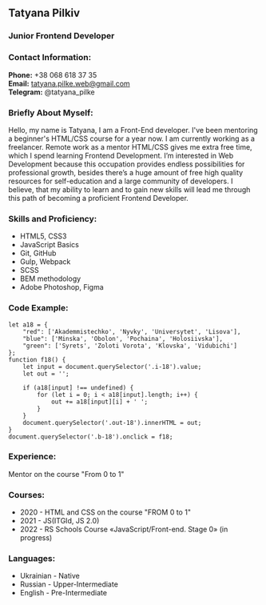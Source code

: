 ## Tatyana Pilkiv
### Junior Frontend Developer
### Contact Information:
**Phone:** +38 068 618 37 35  
**Email:** tatyana.pilke.web@gmail.com  
**Telegram:** @tatyana_pilke 
### Briefly About Myself:
Hello, my name is Tatyana, I am a Front-End developer. I've been mentoring a beginner's HTML/CSS course for a year now. I am currently working as a freelancer.
Remote work as a mentor HTML/CSS gives me extra free time, which I spend learning Frontend Development.
I’m interested in Web Development because this occupation provides endless possibilities for professional growth,
besides there’s a huge amount of free high quality resources for self-education and a large community of developers.
I believe, that my ability to learn and to gain new skills will lead me through this path of becoming a proficient Frontend Developer.
### Skills and Proficiency:
* HTML5, CSS3
* JavaScript Basics
* Git, GitHub
* Gulp, Webpack
* SCSS
* BEM methodology
* Adobe Photoshop, Figma
### Code Example: 
```
let a18 = {
    "red": ['Akademmistechko', 'Nyvky', 'Universytet', 'Lisova'],
    "blue": ['Minska', 'Obolon', 'Pochaina', 'Holosiivska'],
    "green": ['Syrets', 'Zoloti Vorota', 'Klovska', 'Vidubichi']
};
function f18() {
    let input = document.querySelector('.i-18').value;
    let out = '';

    if (a18[input] !== undefined) {
        for (let i = 0; i < a18[input].length; i++) {
            out += a18[input][i] + ' ';
        }
    }
    document.querySelector('.out-18').innerHTML = out;
}
document.querySelector('.b-18').onclick = f18;
```
### Experience:
Mentor on the course "From 0 to 1"
### Courses:
* 2020 - HTML and CSS on the course "FROM 0 to 1" 
* 2021 - JS(ITGId, JS 2.0) 
* 2022 - RS Schools Course «JavaScript/Front-end. Stage 0» (in progress)
### Languages:
* Ukrainian - Native
* Russian - Upper-Intermediate
* English - Pre-Intermediate

